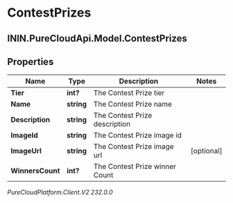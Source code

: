 # ContestPrizes

## ININ.PureCloudApi.Model.ContestPrizes

## Properties

|Name | Type | Description | Notes|
|------------ | ------------- | ------------- | -------------|
| **Tier** | **int?** | The Contest Prize tier | |
| **Name** | **string** | The Contest Prize name | |
| **Description** | **string** | The Contest Prize description | |
| **ImageId** | **string** | The Contest Prize image id | |
| **ImageUrl** | **string** | The Contest Prize image url | [optional] |
| **WinnersCount** | **int?** | The Contest Prize winner Count | |



_PureCloudPlatform.Client.V2 232.0.0_
